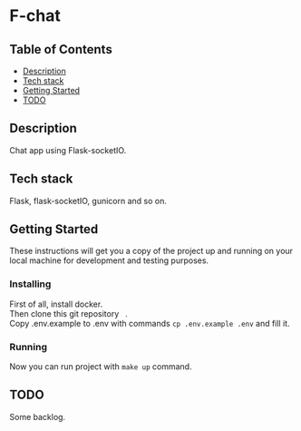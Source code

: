 # F-chat
## Table of Contents

- [Description](#description)
- [Tech stack](#stack)
- [Getting Started](#getting_started)
- [TODO](#todo)

## Description <a name="description"></a>
Chat app using Flask-socketIO.

## Tech stack <a name="stack"></a>
Flask, flask-socketIO, gunicorn and so on.<br>

## Getting Started <a name="getting_started"></a>
These instructions will get you a copy of the project up and running on your local machine for development and testing purposes.

### Installing
First of all, install docker.<br>
Then clone this git repository ` `.<br>
Copy .env.example to .env with commands `cp .env.example .env` and fill it.<br>

### Running
Now you can run project with `make up` command.

## TODO <a name="todo"></a>
Some backlog.
